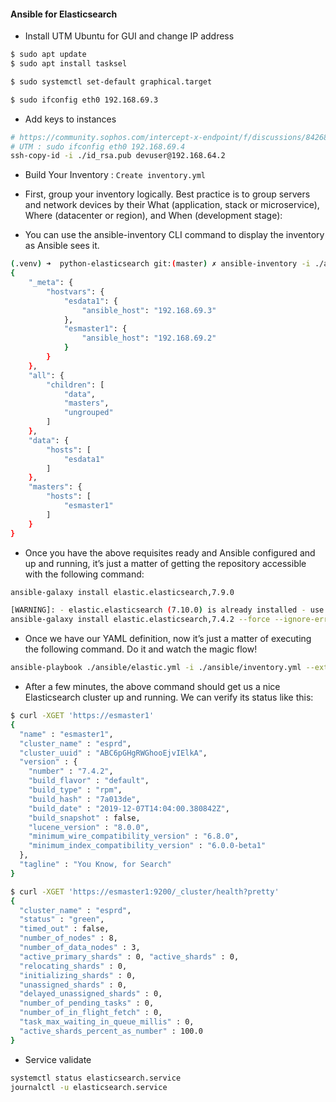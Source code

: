 
#### Ansible for Elasticsearch

- Install UTM Ubuntu for GUI and change IP address
```bash
$ sudo apt update
$ sudo apt install tasksel

$ sudo systemctl set-default graphical.target

$ sudo ifconfig eth0 192.168.69.3
```

- Add keys to instances
```bash
# https://community.sophos.com/intercept-x-endpoint/f/discussions/84268/change-ip-address-from-command-line-utm-9-3
# UTM : sudo ifconfig eth0 192.168.69.4
ssh-copy-id -i ./id_rsa.pub devuser@192.168.64.2
```

- Build Your Inventory : `Create inventory.yml`
- First, group your inventory logically. Best practice is to group servers and network devices by their What (application, stack or microservice), Where (datacenter or region), and When (development stage):

- You can use the ansible-inventory CLI command to display the inventory as Ansible sees it.
```bash
(.venv) ➜  python-elasticsearch git:(master) ✗ ansible-inventory -i ./ansible/inventory.yml --list
{
    "_meta": {
        "hostvars": {
            "esdata1": {
                "ansible_host": "192.168.69.3"
            },
            "esmaster1": {
                "ansible_host": "192.168.69.2"
            }
        }
    },
    "all": {
        "children": [
            "data",
            "masters",
            "ungrouped"
        ]
    },
    "data": {
        "hosts": [
            "esdata1"
        ]
    },
    "masters": {
        "hosts": [
            "esmaster1"
        ]
    }
}
```

- Once you have the above requisites ready and Ansible configured and up and running, it’s just a matter of getting the repository accessible with the following command:
```bash
ansible-galaxy install elastic.elasticsearch,7.9.0

[WARNING]: - elastic.elasticsearch (7.10.0) is already installed - use --force to change version to 7.4.2
ansible-galaxy install elastic.elasticsearch,7.4.2 --force --ignore-errors
```

- Once we have our YAML definition, now it’s just a matter of executing the following command. Do it and watch the magic flow!
```bash
ansible-playbook ./ansible/elastic.yml -i ./ansible/inventory.yml --extra-vars "ansible_sudo_pass=yourPassword"
```

- After a few minutes, the above command should get us a nice Elasticsearch cluster up and running. We can verify its status like this:
```bash
$ curl -XGET 'https://esmaster1'
{
  "name" : "esmaster1",
  "cluster_name" : "esprd",
  "cluster_uuid" : "ABC6pGHgRWGhooEjvIElkA",
  "version" : {
    "number" : "7.4.2",
    "build_flavor" : "default",
    "build_type" : "rpm",
    "build_hash" : "7a013de",
    "build_date" : "2019-12-07T14:04:00.380842Z",
    "build_snapshot" : false,
    "lucene_version" : "8.0.0",
    "minimum_wire_compatibility_version" : "6.8.0",
    "minimum_index_compatibility_version" : "6.0.0-beta1"
  },
  "tagline" : "You Know, for Search"
}

$ curl -XGET 'https://esmaster1:9200/_cluster/health?pretty'
{
  "cluster_name" : "esprd",
  "status" : "green",
  "timed_out" : false,
  "number_of_nodes" : 8,
  "number_of_data_nodes" : 3,
  "active_primary_shards" : 0, "active_shards" : 0,
  "relocating_shards" : 0,
  "initializing_shards" : 0,
  "unassigned_shards" : 0,
  "delayed_unassigned_shards" : 0,
  "number_of_pending_tasks" : 0,
  "number_of_in_flight_fetch" : 0,
  "task_max_waiting_in_queue_millis" : 0,
  "active_shards_percent_as_number" : 100.0
}
```

- Service validate
```bash
systemctl status elasticsearch.service
journalctl -u elasticsearch.service
```